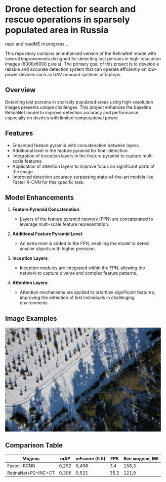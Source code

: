 # Drone detection for search and rescue operations in sparsely populated area in Russia
repo and readME in progress...


This repository contains an enhanced version of the RetinaNet model with several improvements designed for detecting lost persons in high-resolution images (8000x6000 pixels). The primary goal of this project is to develop a reliable and accurate detection system that can operate efficiently on low-power devices such as UAV onboard systems or laptops.

## Overview

Detecting lost persons in sparsely populated areas using high-resolution images presents unique challenges. This project enhances the baseline RetinaNet model to improve detection accuracy and performance, especially on devices with limited computational power.

## Features

- Enhanced feature pyramid with concatenation between layers.
- Additional level in the feature pyramid for finer detection.
- Integration of inception layers in the feature pyramid to capture multi-scale features.
- Application of attention layers to improve focus on significant parts of the image.
- Improved detection accuracy surpassing state-of-the-art models like Faster R-CNN for this specific task.

## Model Enhancements

1. **Feature Pyramid Concatenation**:
   - Layers of the feature pyramid network (FPN) are concatenated to leverage multi-scale feature representation.

2. **Additional Feature Pyramid Level**:
   - An extra level is added to the FPN, enabling the model to detect smaller objects with higher precision.

3. **Inception Layers**:
   - Inception modules are integrated within the FPN, allowing the network to capture diverse and complex feature patterns.

4. **Attention Layers**:
   - Attention mechanisms are applied to prioritize significant features, improving the detection of lost individuals in challenging environments.

## Image Examples

<img src="https://github.com/Matvey-1212/Computer-Vision-Models-for-Object-Detection-Based-on-Video-Data-from-Unmanned-Aerial-Vehicle/blob/main/example_data/main_data/train/images/1_000285.JPG" alt="Example Image" width="600">

## Comparison Table

| Модель              | mAP   | mFscore (0.5) | FPS  | Вес модели, Мб |
|---------------------|-------|---------------|------|-----------------|
| Faster-RCNN         | 0,292 | 0,496         | 7,4  | 158,3           |
| RetinaNet+P2+INC+CT | 0,306 | 0,521         | 35,2 | 121,9           |
